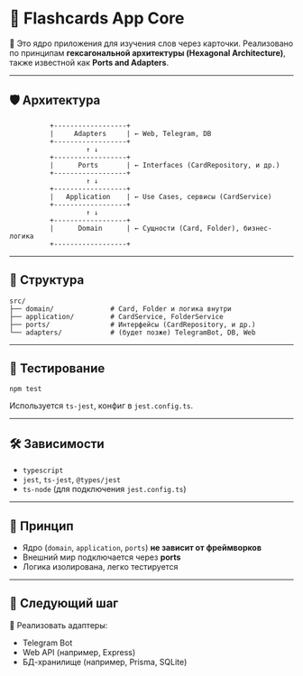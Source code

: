 # 📐 Flashcards App Core

🧱️ Это ядро приложения для изучения слов через карточки. Реализовано по принципам **гексагональной архитектуры (Hexagonal Architecture)**, также известной как **Ports and Adapters**.

---

## 🛡️ Архитектура

```
          +------------------+
          |     Adapters     | ← Web, Telegram, DB
          +------------------+
                   ↑ ↓
          +------------------+
          |      Ports       | ← Interfaces (CardRepository, и др.)
          +------------------+
                   ↑ ↓
          +------------------+
          |   Application    | ← Use Cases, сервисы (CardService)
          +------------------+
                   ↑ ↓
          +------------------+
          |      Domain      | ← Сущности (Card, Folder), бизнес-логика
          +------------------+
```

---

## 📂 Структура

```
src/
├── domain/              # Card, Folder и логика внутри
├── application/         # CardService, FolderService
├── ports/               # Интерфейсы (CardRepository, и др.)
└── adapters/            # (будет позже) TelegramBot, DB, Web
```

---

## 🧪 Тестирование

```
npm test
```

Используется `ts-jest`, конфиг в `jest.config.ts`.

---

## 🛠️ Зависимости

- `typescript`
- `jest`, `ts-jest`, `@types/jest`
- `ts-node` (для подключения `jest.config.ts`)

---

## 📌 Принцип

- Ядро (`domain`, `application`, `ports`) **не зависит от фреймворков**
- Внешний мир подключается через **ports**
- Логика изолирована, легко тестируется

---

## 📍 Следующий шаг

🔹 Реализовать адаптеры:


- Telegram Bot
- Web API (например, Express)
- БД-хранилище (например, Prisma, SQLite)

